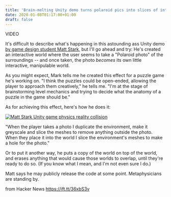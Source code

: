 ```yaml
---
title: 'Brain-melting Unity demo turns polaroid pics into slices of interactive reality'
date: 2020-01-08T01:17:00+01:00
draft: false
---
```


VIDEO

It's difficult to describe what's happening in this astounding ass Unity demo [by game design student Matt Stark](https://twitter.com/mattstark256/), but I'll go ahead and try: He's created an interactive world where the user seems to take a "Polaroid photo" of the surroundings -- and once taken, the photo _becomes_ its own little interactive, manipulable world.

As you might expect, Mark tells me he created this effect for a puzzle game he's working on. "I think the puzzles could be open-ended, allowing the player to approach them creatively," he tells me. "I'm at the stage of brainstorming level mechanics and trying to decide what the anatomy of a puzzle in the game should be." 

As for achieving this effect, here's how he does it:

[![Matt Stark Unity game physics reality collision](https://nwn.blogs.com/.a/6a00d8341bf74053ef0240a50007b5200b-800wi "Matt Stark Unity game physics reality collision")](https://nwn.blogs.com/.a/6a00d8341bf74053ef0240a50007b5200b-pi)

"When the player takes a photo I duplicate the environment, make it greyscale and slice the meshes to remove anything outside the photo. When they place it into the world I slice the environment's meshes to make a hole for the photo." 

Or to put it another way, he puts a copy of the world on top of the world, and erases anything that would cause those worlds to overlap, until they're ready to do so. (If you know what I mean, and I'm not even sure I do.)

Matt says he may publicly release the code at some point. Metaphysicians are standing by.

  
  
from Hacker News https://ift.tt/36xbS3v